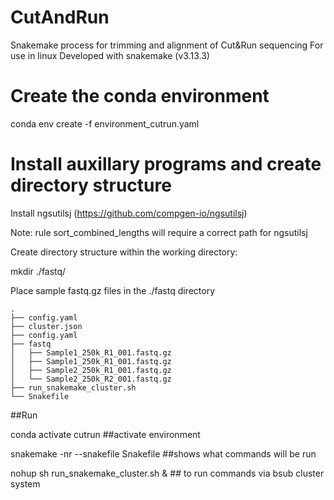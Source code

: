 # CutAndRun
Snakemake process for trimming and alignment of Cut&amp;Run sequencing
For use in linux
Developed with snakemake (v3.13.3)

# Create the conda environment 
conda env create -f environment_cutrun.yaml

# Install auxillary programs and create directory structure

Install ngsutilsj
(https://github.com/compgen-io/ngsutilsj)

Note: rule sort_combined_lengths will require a correct path for ngsutilsj

Create directory structure within the working directory:

mkdir ./fastq/

Place sample fastq.gz files in the ./fastq directory
```
.
├── config.yaml
├── cluster.json
├── config.yaml
├── fastq
│   ├── Sample1_250k_R1_001.fastq.gz
│   ├── Sample1_250k_R1_001.fastq.gz
│   ├── Sample2_250k_R1_001.fastq.gz
│   └── Sample2_250k_R2_001.fastq.gz
├── run_snakemake_cluster.sh
└── Snakefile
```
##Run 

conda activate cutrun ##activate environment

snakemake -nr --snakefile Snakefile ##shows what commands will be run

nohup sh run_snakemake_cluster.sh & ## to run commands via bsub cluster system
